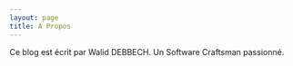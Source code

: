 ```yaml
---
layout: page
title: A Propos
---
```


Ce blog est écrit par Walid DEBBECH. Un Software Craftsman passionné.